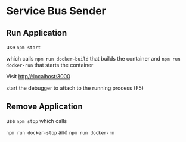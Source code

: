 # Service Bus Sender

## Run Application

use `npm start` 

which calls
`npm run docker-build` that builds the container and
`npm run docker-run` that starts the container

Visit [http//:localhost:3000](http//:localhost:3000)

start the debugger to attach to the running process (F5)

## Remove Application

use `npm stop` which calls

`npm run docker-stop` and `npm run docker-rm`